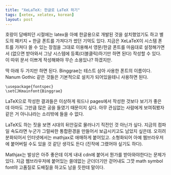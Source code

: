 ```yaml
---
title: "XeLaTeX: 한글로 LaTeX 하기"
tags: [xetex, xelatex, korean]
layout: post
---
```


호랑이 담배피던 시절에는 latex을 아예 한글용으로 개발된 것을 설치했었기도 하고 별도의 패키지 + 한글 폰트를 가져다가 썼던 기억도 있다. 지금은 XeLaTeX이 시스템 폰트를 가져다 쓸 수 있는 장점을 그대로 이용해서 영문/한글 폰트를 마음대로 설정해가면서 (없으면 받아와서 그냥 시스템에 등록(더블클릭)하기만 하면 된다) 작성할 수 있다. 이 따위 문서 이쁘게 작성해봐야 무슨 소용있나? 하겠지만.

딱 아래 두 가지만 하면 된다. Binggrae는 테스트 삼아 사용한 폰트의 이름이다. Nanum Gothic 같은 것들은 기본적으로 설치가 되어있을테니 사용하면 된다. 
```
\usepackage{fontspec}
\setCJKmainfont{Binggrae}
```

LaTeX으로 작성한 결과들은 이상하게 워드나 pages에서 작성한 것보다 보기가 좋은 데 아마도 그만큼 많은 공을 들였기 때문이지 싶다. 아무 관심없는 사람에게 보여줘봤자 같은 거 아니냐라는 소리밖에 들을 수 없다. 

LaTeX도 하는 짓을 보면 시대의 뒤안길로 물러나기 직전인 것 아닌가 싶다. 지금의 컴파일 속도라면 누군가 그럴싸한 통합환경을 만들어서 보급시키고도 남았지 싶은데. 오히려 분화되어서 인터넷에서는 mathjax로 애매하게 붙어있고. 소형화되어 아예 웹브라우저에 붙어버릴 수도 있을 것 같단 생각도 든다 (진작에 그랬어야 싶기도 하다).

Mathjax는 발상은 아주 좋은데 이게 내내 cdn에 붙어서 뭔가를 받아와야한다는 문제가 있다. 지금 웹브라우저에 붙어있는 쓸데없는 군더더기만 걷어내도 그깟 math symbol font야 고품질로 도배질을 하고도 남을 듯한데 말이다.


